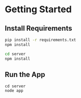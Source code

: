 # Getting Started

## Install Requirements

```bash
pip install -r requirements.txt
npm install
```

```bash
cd server
npm install
```


## Run the App

```
cd server
node app
```
